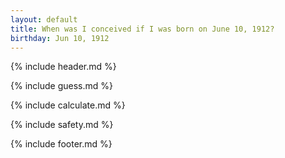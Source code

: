 ```yaml
---
layout: default
title: When was I conceived if I was born on June 10, 1912?
birthday: Jun 10, 1912
---
```


{% include header.md %}

{% include guess.md %}

{% include calculate.md %}

{% include safety.md %}

{% include footer.md %}



